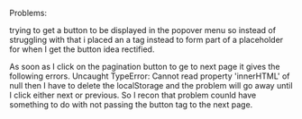 Problems:

trying to get a button to be displayed in the popover menu
so instead of struggling with that i placed an a tag instead
to form part of a placeholder for when I get the button idea
rectified.

As soon as I click on the pagination button to ge to next page it 
gives the following errors.
Uncaught TypeError: Cannot read property 'innerHTML' of null
then I have to delete the localStorage and the problem will go away
until I click either next or previous.
So I recon that problem counld have something to do with not passing the button tag
to the next page.
